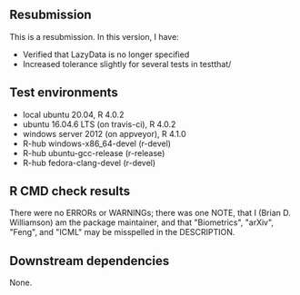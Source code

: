 ## Resubmission
This is a resubmission. In this version, I have:

* Verified that LazyData is no longer specified
* Increased tolerance slightly for several tests in testthat/

## Test environments
* local ubuntu 20.04, R 4.0.2
* ubuntu 16.04.6 LTS (on travis-ci), R 4.0.2
* windows server 2012 (on appveyor), R 4.1.0
* R-hub windows-x86_64-devel (r-devel)
* R-hub ubuntu-gcc-release (r-release)
* R-hub fedora-clang-devel (r-devel)

## R CMD check results
There were no ERRORs or WARNINGs; there was one NOTE, that I (Brian D. Williamson) am the package maintainer, and that "Biometrics", "arXiv", "Feng", and "ICML" may be misspelled in the DESCRIPTION.

## Downstream dependencies
None.
